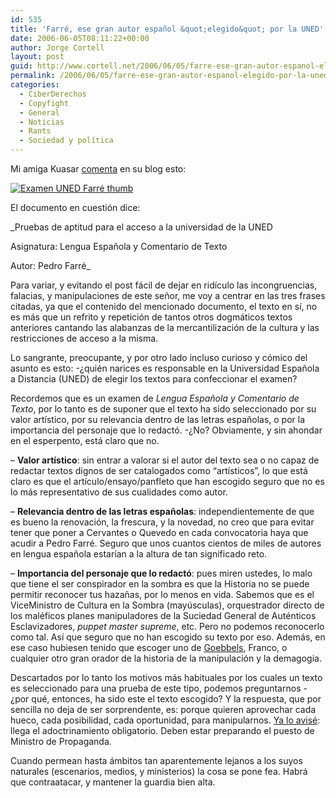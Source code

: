 ```yaml
---
id: 535
title: 'Farré, ese gran autor español &quot;elegido&quot; por la UNED'
date: 2006-06-05T08:11:22+00:00
author: Jorge Cortell
layout: post
guid: http://www.cortell.net/2006/06/05/farre-ese-gran-autor-espanol-elegido-por-la-uned/
permalink: /2006/06/05/farre-ese-gran-autor-espanol-elegido-por-la-uned/
categories:
  - CiberDerechos
  - Copyfight
  - General
  - Noticias
  - Rants
  - Sociedad y polí­tica
---
```

Mi amiga Kuasar <a target="_blank" title="Kuasar Farré" href="http://kuasar.no-ip.org/wordpress/archives/107">comenta</a> en su blog esto:

<a target="_blank" title="Examen UNED Farré grande" href="http://kuasar.no-ip.org/post_images/uned.jpg"><img alt="Examen UNED Farré thumb" title="Examen UNED Farré thumb" src="http://kuasar.no-ip.org/post_images/unedbis.jpg" /></a>

El documento en cuestión dice:

_Pruebas de aptitud para el acceso a la universidad de la UNED
  
Asignatura: Lengua Española y Comentario de Texto
  
Autor: Pedro Farré_

Para variar, y evitando el post fácil de dejar en ridí­culo las incongruencias, falacias, y manipulaciones de este señor, me voy a centrar en las tres frases citadas, ya que el contenido del mencionado documento, el texto en sí­, no es más que un refrito y repetición de tantos otros dogmáticos textos anteriores cantando las alabanzas de la mercantilización de la cultura y las restricciones de acceso a la misma.

Lo sangrante, preocupante, y por otro lado incluso curioso y cómico del asunto es esto: -¿quién narices es responsable en la Universidad Española a Distancia (UNED) de elegir los textos para confeccionar el examen?

Recordemos que es un examen de _Lengua Española y Comentario de Texto_, por lo tanto es de suponer que el texto ha sido seleccionado por su valor artí­stico, por su relevancia dentro de las letras españolas, o por la importancia del personaje que lo redactó. -¿No? Obviamente, y sin ahondar en el esperpento, está claro que no.

&#8211; **Valor artí­stico**: sin entrar a valorar si el autor del texto sea o no capaz de redactar textos dignos de ser catalogados como &#8220;artí­sticos&#8221;, lo que está claro es que el artí­culo/ensayo/panfleto que han escogido seguro que no es lo más representativo de sus cualidades como autor.

&#8211; **Relevancia dentro de las letras españolas**: independientemente de que es bueno la renovación, la frescura, y la novedad, no creo que para evitar tener que poner a Cervantes o Quevedo en cada convocatoria haya que acudir a Pedro Farré. Seguro que unos cuantos cientos de miles de autores en lengua española estarí­an a la altura de tan significado reto.

&#8211; **Importancia del personaje que lo redactó**: pues miren ustedes, lo malo que tiene el ser conspirador en la sombra es que la Historia no se puede permitir reconocer tus hazañas, por lo menos en vida. Sabemos que es el ViceMinistro de Cultura en la Sombra (mayúsculas), orquestrador directo de los maléficos planes manipuladores de la Suciedad General de Auténticos Esclavizadores, _puppet master supreme_, etc. Pero no podemos reconocerlo como tal. Así­ que seguro que no han escogido su texto por eso. Además, en ese caso hubiesen tenido que escoger uno de <a target="_blank" title="Goebbels en Wikipedia" href="http://en.wikipedia.org/wiki/Josef_Goebbels">Goebbels</a>, Franco, o cualquier otro gran orador de la historia de la manipulación y la demagogia.

Descartados por lo tanto los motivos más habituales por los cuales un texto es seleccionado para una prueba de este tipo, podemos preguntarnos -¿por qué, entonces, ha sido este el texto escogido? Y la respuesta, que por sencilla no deja de ser sorprendente, es: porque quieren aprovechar cada hueco, cada posibilidad, cada oportunidad, para manipularnos. <a target="_blank" title="Adoctrinamiento obligatorio" href="http://www.cortell.net/2005/11/27/los-peligros-ocultos-de-la-red-viii-adoctrinamiento-interactivo-obligatorio-pci-35/">Ya lo avisé</a>: llega el adoctrinamiento obligatorio. Deben estar preparando el puesto de Ministro de Propaganda.

Cuando permean hasta ámbitos tan aparentemente lejanos a los suyos naturales (escenarios, medios, y ministerios) la cosa se pone fea. Habrá que contraatacar, y mantener la guardia bien alta.